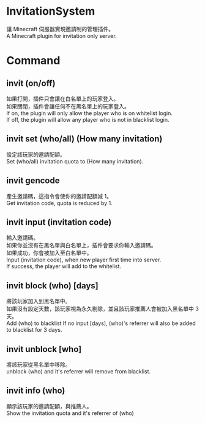 # InvitationSystem
讓 Minecraft 伺服器實現邀請制的管理插件。  
A Minecraft plugin for invitation only server.

# Command
## invit (on/off)
如果打開，插件只會讓在白名單上的玩家登入。  
如果關閉，插件會讓任何不在黑名單上的玩家登入。  
If on, the plugin will only allow the player who is on whitelist login.  
If off, the plugin will allow any player who is not in blacklist login.
## invit set (who/all) (How many invitation)
設定該玩家的邀請配額。  
Set (who/all) invitation quota to (How many invitation).
## invit gencode
產生邀請碼，這指令會使你的邀請配額減 1。  
Get invitation code, quota is reduced by 1.
## invit input (invitation code)
輸入邀請碼。  
如果你並沒有在黑名單與白名單上，插件會要求你輸入邀請碼。  
如果成功，你會被加入至白名單中。  
Input (invitation code), when new player first time into server.  
If success, the player will add to the whitelist.
## invit block (who) [days]
將該玩家加入到黑名單中。  
如果沒有設定天數，該玩家視為永久剔除，並且該玩家推薦人會被加入黑名單中 3 天。  
Add (who) to blacklist
If no input [days], (who)'s referrer will also be added to blacklist for 3 days.
## invit unblock [who]
將該玩家從黑名單中移除。  
unblock (who) and it's referrer will remove from blacklist.
## invit info (who)
顯示該玩家的邀請配額，與推薦人。  
Show the invitation quota and it's referrer of (who)
